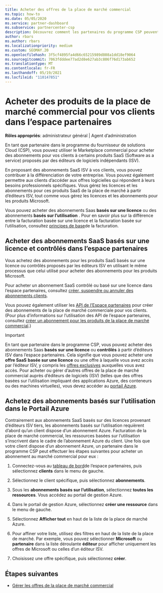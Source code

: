 ```yaml
---
title: Acheter des offres de la place de marché commercial
ms.topic: how-to
ms.date: 05/05/2020
ms.service: partner-dashboard
ms.subservice: partnercenter-csp
description: Découvrez comment les partenaires du programme CSP peuvent utiliser le Marketplace de l’espace partenaires pour permettre aux clients d’acheter des offres SaaS auprès d’éditeurs de logiciels indépendants.
author: rbars
ms.author: rbars
ms.localizationpriority: medium
ms.custom: SEOMAY.20
ms.openlocfilehash: 3f5cf4895fa4d66c65215989d808a1dd18ef9064
ms.sourcegitcommit: 7063fdddee77ad2d8e627ab3c806f76d173ab652
ms.translationtype: MT
ms.contentlocale: fr-FR
ms.lasthandoff: 05/19/2021
ms.locfileid: "110147851"
---
```

# <a name="purchase-commercial-marketplace-products-for-your-customers-in-partner-center"></a>Acheter des produits de la place de marché commercial pour vos clients dans l’espace partenaires


**Rôles appropriés**: administrateur général | Agent d’administration

En tant que partenaire dans le programme du fournisseur de solutions Cloud (CSP), vous pouvez utiliser le Marketplace commercial pour acheter des abonnements pour vos clients à certains produits SaaS (Software as a service) proposés par des éditeurs de logiciels indépendants (ISV).

En proposant des abonnements SaaS ISV à vos clients, vous pouvez contribuer à la différenciation de votre entreprise. Vous pouvez également permettre aux clients d’accéder aux offres logicielles qui répondent à leurs besoins professionnels spécifiques. Vous gérez les licences et les abonnements pour ces produits SaaS de la place de marché à partir d’éditeurs ISV, tout comme vous gérez les licences et les abonnements pour les produits Microsoft.

Vous pouvez acheter des abonnements Saas **basés sur une licence** ou des abonnements **basés sur l’utilisation** . Pour en savoir plus sur la différence entre la facturation basée sur une licence et la facturation basée sur l’utilisation, consultez [principes de base](billing-basics.md)de la facturation.

## <a name="purchase-license-based-and-metered-saas-subscriptions-in-partner-center"></a>Acheter des abonnements SaaS basés sur une licence et contrôlés dans l’espace partenaires

Vous achetez des abonnements pour les produits SaaS basés sur une licence ou contrôlés proposés par les éditeurs ISV en utilisant le même processus que celui utilisé pour acheter des abonnements pour les produits Microsoft.

Pour acheter un abonnement SaaS contrôlé ou basé sur une licence dans l’espace partenaires, consultez [créer, suspendre ou annuler des abonnements clients](create-a-new-subscription.md#create-a-new-subscription).

Vous pouvez également utiliser les [API de l’Espace partenaires](/partner-center/develop/) pour créer des abonnements de la place de marché commerciale pour vos clients. (Pour plus d’informations sur l’utilisation des API de l’espace partenaires, consultez [créer un abonnement pour les produits de la place de marché commercial](/partner-center/develop/create-subscription-azure-marketplace-products).)

>[!IMPORTANT]
> En tant que partenaire dans le programme CSP, vous pouvez acheter des abonnements Saas **basés sur une licence** ou **contrôlés** à partir d’éditeurs ISV dans l’espace partenaires. Cela signifie que vous pouvez acheter une **offre SaaS** **basée sur une licence** ou une offre à laquelle vous avez accès par l’éditeur ISV, y compris les [offres exclusives](csp-commercial-marketplace-discover.md#learn-about-marketplace-exclusive-offers) auxquelles vous avez accès. Pour acheter ou gérer d’autres offres de la place de marché commercial auprès d’éditeurs de logiciels (ISV) (telles que des offres basées sur l’utilisation impliquant des applications Azure, des conteneurs ou des machines virtuelles), vous devez accéder au [portail Azure](https://portal.azure.com/).

## <a name="purchase-usage-based-subscriptions-in-the-azure-portal"></a>Achetez des abonnements basés sur l’utilisation dans le Portail Azure

Contrairement aux abonnements SaaS basés sur des licences provenant d’éditeurs ISV tiers, les abonnements basés sur l’utilisation requièrent d’abord qu’un client dispose d’un abonnement Azure. Facturation de la place de marché commercial, les ressources basées sur l’utilisation s’inscrivent dans le cadre de l’abonnement Azure du client. Une fois que votre client dispose d’un abonnement Azure, un partenaire dans le programme CSP peut effectuer les étapes suivantes pour acheter un abonnement au marché commercial pour eux :

1. Connectez-vous au [tableau de bord](https://partner.microsoft.com/dashboard)de l’espace partenaires, puis sélectionnez **clients** dans le menu de gauche.

2. Sélectionnez le client spécifique, puis sélectionnez **abonnements**.  

3. Sous les **abonnements basés sur l’utilisation**, sélectionnez **toutes les ressources**. Vous accédez au portail de gestion Azure.

4. Dans le portail de gestion Azure, sélectionnez **créer une ressource** dans le menu de gauche.

5. Sélectionnez **Afficher tout** en haut de la liste de la place de marché Azure.

6. Pour affiner votre liste, utilisez des filtres en haut de la liste de la place de marché. Par exemple, vous pouvez sélectionner **Microsoft** ou **partenaire** dans la liste déroulante **éditeur** pour afficher uniquement les offres de Microsoft ou celles d’un éditeur ISV.

7. Choisissez une offre spécifique, puis sélectionnez **créer**.

## <a name="next-steps"></a>Étapes suivantes

- [Gérer les offres de la place de marché commercial](csp-commercial-marketplace-purchase.md)